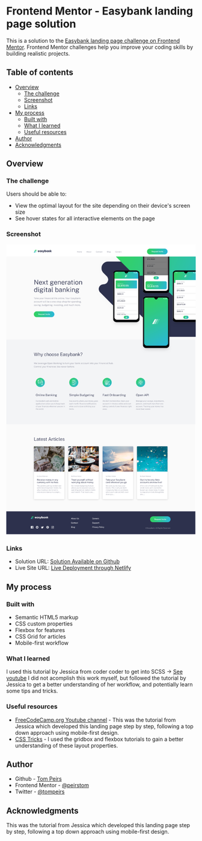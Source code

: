 # Frontend Mentor - Easybank landing page solution

This is a solution to the [Easybank landing page challenge on Frontend Mentor](https://www.frontendmentor.io/challenges/easybank-landing-page-WaUhkoDN). Frontend Mentor challenges help you improve your coding skills by building realistic projects. 

## Table of contents

- [Overview](#overview)
  - [The challenge](#the-challenge)
  - [Screenshot](#screenshot)
  - [Links](#links)
- [My process](#my-process)
  - [Built with](#built-with)
  - [What I learned](#what-i-learned)
  - [Useful resources](#useful-resources)
- [Author](#author)
- [Acknowledgments](#acknowledgments)

## Overview

### The challenge

Users should be able to:

- View the optimal layout for the site depending on their device's screen size
- See hover states for all interactive elements on the page

### Screenshot

![Screenshot](./Screenshot.png)

### Links

- Solution URL: [Solution Available on Github](https://github.com/peirstom/Frontend_Mentor_Easybank_landing_page)
- Live Site URL: [Live Deployment through Netlify](https://musing-darwin-c2ade3.netlify.app/)

## My process

### Built with

- Semantic HTML5 markup
- CSS custom properties
- Flexbox for features
- CSS Grid for articles
- Mobile-first workflow


### What I learned

I used this tutorial by Jessica from coder coder to get into SCSS -> [See youtube](https://www.youtube.com/watch?v=aoQ6S1a32j8)
I did not acomplish this work myself, but followed the tutorial by Jessica to get a better understanding of her workflow, and potentially learn some tips and tricks.


### Useful resources

- [FreeCodeCamp.org Youtube channel](https://www.youtube.com/watch?v=aoQ6S1a32j8) - This was the tutorial from Jessica which developed this landing page step by step, following a top down approach using mobile-first design. 
- [CSS Tricks](https://css-tricks.com/) - I used the gridbox and flexbox tutorials to gain a better understanding of these layout properties.


## Author

- Github - [Tom Peirs](https://github.com/peirstom)
- Frontend Mentor - [@peirstom](https://www.frontendmentor.io/profile/peirstom)
- Twitter - [@tompeirs](https://www.twitter.com/tompeirs)


## Acknowledgments
This was the tutorial from Jessica which developed this landing page step by step, following a top down approach using mobile-first design. 

